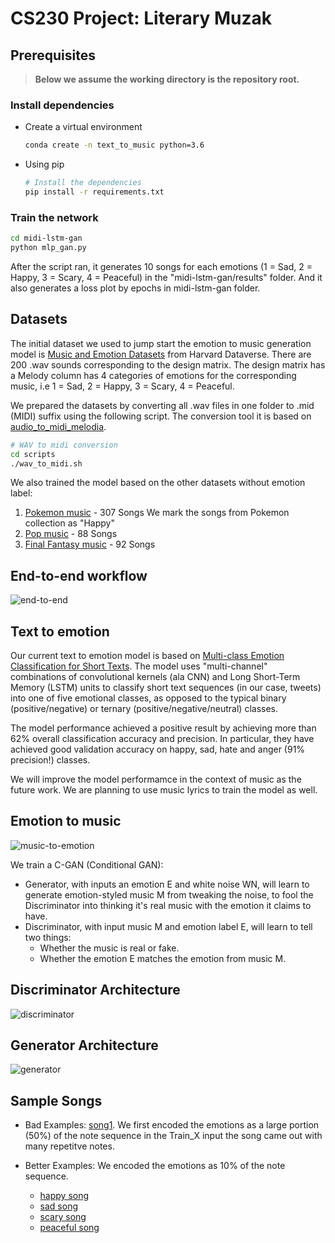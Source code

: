 # CS230 Project: Literary Muzak

## Prerequisites

> __Below we assume the working directory is the repository root.__

### Install dependencies

- Create a virtual environment

  ```sh
  conda create -n text_to_music python=3.6
  ```

- Using pip

  ```sh
  # Install the dependencies
  pip install -r requirements.txt
  ```
  
### Train the network

  ```sh
  cd midi-lstm-gan
  python mlp_gan.py
  ```
  After the script ran, it generates 10 songs for each emotions (1 = Sad, 2 = Happy, 3 = Scary, 4 = Peaceful) in the "midi-lstm-gan/results" folder. And it also generates a loss plot by epochs in midi-lstm-gan folder.
  
## Datasets

The initial dataset we used to jump start the emotion to music generation model is [Music and Emotion Datasets](https://doi.org/10.7910/DVN/IFOBRN) from Harvard Dataverse. There are 200 .wav sounds corresponding to the design matrix. The design matrix has a Melody column has 4 categories of emotions for the corresponding music, i.e 1 = Sad, 2 = Happy, 3 = Scary, 4 = Peaceful.

We prepared the datasets by converting all .wav files in one folder to .mid (MIDI) suffix using the following script. The conversion tool it is based on [audio_to_midi_melodia](https://github.com/justinsalamon/audio_to_midi_melodia).  

  ```sh
  # WAV to midi conversion
  cd scripts
  ./wav_to_midi.sh
  ```
  
We also trained the model based on the other datasets without emotion label:
1) [Pokemon music](https://github.com/corynguyen19/midi-lstm-gan/tree/master/Pokemon%20MIDIs) - 307 Songs
   We mark the songs from Pokemon collection as "Happy" 
2) [Pop music](https://github.com/burliEnterprises/tensorflow-music-generator/tree/master/Pop_Music_Midi) - 88 Songs
3) [Final Fantasy music](https://github.com/Skuldur/Classical-Piano-Composer/tree/master/midi_songs) - 92 Songs
  
## End-to-end workflow

![end-to-end](./graphs/end_to_end_model.png)

## Text to emotion

Our current text to emotion model is based on [Multi-class Emotion Classification for Short Texts](https://github.com/tlkh/text-emotion-classification). The model uses "multi-channel" combinations of convolutional kernels (ala CNN) and Long Short-Term Memory (LSTM) units to classify short text sequences (in our case, tweets) into one of five emotional classes, as opposed to the typical binary (positive/negative) or ternary (positive/negative/neutral) classes. 

The model performance achieved a positive result by achieving more than 62% overall classification accuracy and precision. In particular, they have achieved good validation accuracy on happy, sad, hate and anger (91% precision!) classes.

We will improve the model performamce in the context of music as the future work. We are planning to use music lyrics to train the model as well.

## Emotion to music 

![music-to-emotion](./graphs/emotion_to_music.svg)

We train a C-GAN (Conditional GAN):
- Generator, with inputs an emotion E and white noise WN, will learn to generate emotion-styled music M from tweaking the noise, to fool the Discriminator into thinking it's real music with the emotion it claims to have.
- Discriminator, with input music M and emotion label E, will learn to tell two things:
  - Whether the music is real or fake.
  - Whether the emotion E matches the emotion from music M.
  
## Discriminator Architecture
![discriminator](./midi-lstm-gan/discriminator_plot.png)

## Generator Architecture
![generator](./midi-lstm-gan/generator_plot.png)

## Sample Songs

* Bad Examples: [song1](https://onlinesequencer.net/import2/854172a939744584b7cdf073df60ea63?title=gan_final_3.mid). 
  We first encoded the emotions as a large portion (50%) of the note sequence in the Train_X input the song came out with many repetitve notes.
  

* Better Examples:
  We encoded the emotions as 10% of the note sequence. 
  * [happy song](https://onlinesequencer.net/import2/d35e7e219d936ebbff266151656544e4?title=gan_final_2_1.mid)
  * [sad song](https://onlinesequencer.net/import2/33d9c83a774a4d04b9ad76c809e1e42c?title=gan_final_1_1.mid)
  * [scary song](https://onlinesequencer.net/import2/bcc74e54c830ce216c1a3287d008cf34?title=gan_final_3_3.mid)
  * [peaceful song](https://onlinesequencer.net/import2/41522b8f7b82e44742c3c7d8a1532cea?title=gan_final_4_9.mid)

